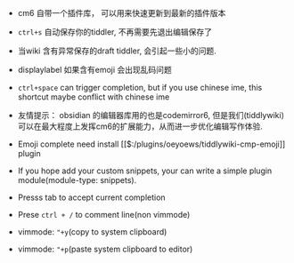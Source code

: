 * cm6 自带一个插件库， 可以用来快速更新到最新的插件版本
* `ctrl+s` 自动保存你的tiddler, 不再需要先退出编辑保存了
* 当wiki 含有异常保存的draft tiddler, 会引起一些小的问题.
* displaylabel 如果含有emoji 会出现乱码问题
* `ctrl+space` can trigger completion, but if you use chinese ime, this shortcut maybe conflict with chinese ime

* 友情提示： obsidian 的编辑器库用的也是codemirror6, 但是我们(tiddlywiki)可以在最大程度上发挥cm6的扩展能力，从而进一步优化编辑写作体验.

* Emoji complete need install [[$:/plugins/oeyoews/tiddlywiki-cmp-emoji]] plugin
* If you hope add your custom snippets, your can write a simple plugin module(module-type: snippets).
* Presss tab to accept current completion
* Prese `ctrl + /` to comment line(non vimmode)
* vimmode: `"+y`(copy to system clipboard)
* vimmode: `"+p`(paste system clipboard to editor)
